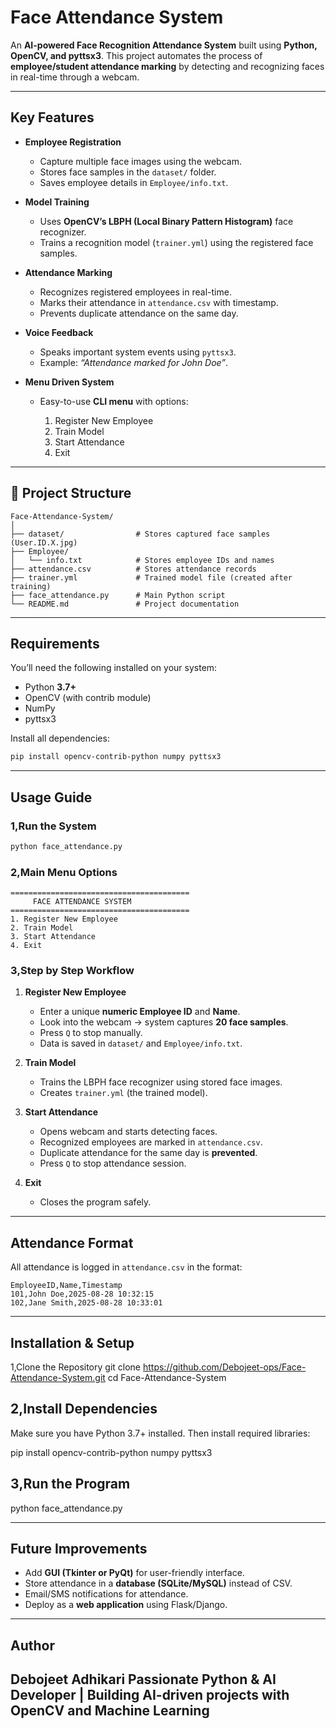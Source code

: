 # Face Attendance System

An **AI-powered Face Recognition Attendance System** built using **Python, OpenCV, and pyttsx3**.
This project automates the process of **employee/student attendance marking** by detecting and recognizing faces in real-time through a webcam.

---

## Key Features

* **Employee Registration** 

  * Capture multiple face images using the webcam.
  * Stores face samples in the `dataset/` folder.
  * Saves employee details in `Employee/info.txt`.

* **Model Training** 

  * Uses **OpenCV’s LBPH (Local Binary Pattern Histogram)** face recognizer.
  * Trains a recognition model (`trainer.yml`) using the registered face samples.

* **Attendance Marking** 

  * Recognizes registered employees in real-time.
  * Marks their attendance in `attendance.csv` with timestamp.
  * Prevents duplicate attendance on the same day.

* **Voice Feedback** 

  * Speaks important system events using `pyttsx3`.
  * Example: *“Attendance marked for John Doe”*.

* **Menu Driven System** 

  * Easy-to-use **CLI menu** with options:

    1. Register New Employee
    2. Train Model
    3. Start Attendance
    4. Exit

---

## 📂 Project Structure

```
Face-Attendance-System/
│
├── dataset/                # Stores captured face samples (User.ID.X.jpg)
├── Employee/
│   └── info.txt            # Stores employee IDs and names
├── attendance.csv          # Stores attendance records
├── trainer.yml             # Trained model file (created after training)
├── face_attendance.py      # Main Python script
└── README.md               # Project documentation
```

---

##  Requirements

You’ll need the following installed on your system:

* Python **3.7+**
* OpenCV (with contrib module)
* NumPy
* pyttsx3

Install all dependencies:

```bash
pip install opencv-contrib-python numpy pyttsx3
```

---

## Usage Guide

### 1,Run the System

```bash
python face_attendance.py
```

### 2️,Main Menu Options

```
========================================
     FACE ATTENDANCE SYSTEM
========================================
1. Register New Employee
2. Train Model
3. Start Attendance
4. Exit
```

### 3️,Step by Step Workflow

1. **Register New Employee**

   * Enter a unique **numeric Employee ID** and **Name**.
   * Look into the webcam → system captures **20 face samples**.
   * Press `Q` to stop manually.
   * Data is saved in `dataset/` and `Employee/info.txt`.

2. **Train Model**

   * Trains the LBPH face recognizer using stored face images.
   * Creates `trainer.yml` (the trained model).

3. **Start Attendance**

   * Opens webcam and starts detecting faces.
   * Recognized employees are marked in `attendance.csv`.
   * Duplicate attendance for the same day is **prevented**.
   * Press `Q` to stop attendance session.

4. **Exit**

   * Closes the program safely.

---

## Attendance Format

All attendance is logged in `attendance.csv` in the format:

```
EmployeeID,Name,Timestamp
101,John Doe,2025-08-28 10:32:15
102,Jane Smith,2025-08-28 10:33:01
```
---
## Installation & Setup
1️,Clone the Repository
git clone https://github.com/Debojeet-ops/Face-Attendance-System.git
cd Face-Attendance-System

## 2️,Install Dependencies

Make sure you have Python 3.7+ installed.
Then install required libraries:

pip install opencv-contrib-python numpy pyttsx3

## 3️,Run the Program
python face_attendance.py

---

## Future Improvements

* Add **GUI (Tkinter or PyQt)** for user-friendly interface.
* Store attendance in a **database (SQLite/MySQL)** instead of CSV.
* Email/SMS notifications for attendance.
* Deploy as a **web application** using Flask/Django.

---

## Author
Debojeet Adhikari
Passionate Python & AI Developer | Building AI-driven projects with OpenCV and Machine Learning
---

